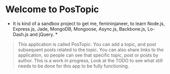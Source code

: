 # Welcome to PosTopic

* It is kind of a sandbox project to get me, femininjaneer, to learn Node.js, Express.js, Jade, MongoDB, Mongoose, Async.js, Backbone.js, Lo-Dash.js and jQuery. *

> This application is called PosTopic. You can add a topic, and post subsequent posts related to the topic. You can also share links to the application, so people can see that specific topic, post or posts by author.
> This is a work in progress, Look at the TODO to see what still needs to be done for this app to be fully functioning.

